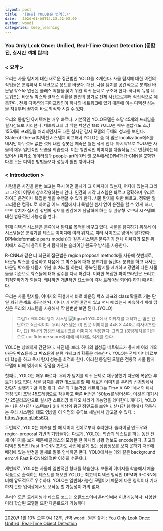 ```yaml
---
layout: post
title:  "[논문] YOLO논문 번역(1)"
date:   2020-01-08T14:25:52-05:00
author: woodi
categories: Deep_learning
---
```

### You Only Look Once: Unified, Real-Time Object Detection (통합된, 실시간 객체 탐지)

### **< 요약 >**
우리는 사물 탐지에 대한 새로운 접근법인 YOLO를 소개한다. 사물 탐지에 대한 이전의 작업들은 분류에서 디텍션으로 용도를 바꾼다. 대신, 사물 탐지를 공간적으로 분리된 바운딩 박스와 연관된 클래스 확률을 찾기 위한 회귀 문제로 구조화 한다. 하나의 뉴럴 네트워크는 바운딩 박스와 클래스 확률을 한번의 평가로 전체 사진으로부터 직접적으로 예측한다. 전체 디텍션의 파이프라인이 하나의 네트워크에 있기 때문에 이는 디텍션 성능을 처음부터 끝까지 바로 최적화 시킬 수 있다.

 우리의 통합된 아키텍쳐는 매우 빠르다. 기본적인 YOLO모델은 초당 45개의 프레임을 실시간으로 처리한다. 네트워크의 더 작은 버전인 fast YOLO는 매우 놀랍게도 초당 155개의 프레임을 처리하면서도 다른 실시간 감지 모델의 두배의 성과를 보인다. State-of-the-art디텍션 시스템과 비교해서 YOLO는 좀 더 많은 localization에러를 내지만 아무것도 없는 것에 대한 잘못된 예측은 훨씬 적게 한다. 마지막으로 YOLO는 사물의 매우 일반적인 모습을 학습한다. 이는 일반적인 이미지를 예술작품으로 변환하는데 있어서 (피카소 데이터셋과 people-art데이터 셋 모두에서)DPM과 R-CNN을 포함한 다른 모든 디텍션 방법들보다 성능이 훨씬 뛰어나다.

### **< Introduction >**
사람들은 사진을 한번 보고는 즉시 어떤 물체가 그 이미지에 있는지, 어디에 있는지 그리고 그것이 어떻게 상호작용하는지 안다. 인간의 시각 시스템은 빠르고 정확하며 우리로 하여금 운전이나 복잡한 일을 수행할 수 있게 한다. 사물 탐지를 위한 빠르고, 정확한 알고리즘은 컴퓨터로 하여금 어느 계절에서나 특별한 센서 없이 운전을 할 수 있게 하고, 보조 장치가 실시간 장면의 정보를 인간에게 전달하게 하는 등 반응형 로보틱 시스템에 대한 범용적인 가능성을 연다.

현재 디텍션 시스템은 분류에서 탐지로 목적을 바꾸고 있다. 사물을 탐지하기 위해서 이 시스템들은 분류기를 테스트 이미지에 여러 위치로, 여러 사이즈로 넣어서 평가한다. DPM(deformable parts models)과 같은 시스템은 분류기가 전체 이미지의 모든 위치에서 조금씩 움직이면서 탐지하는 슬라이딩 윈도우 방식을 사용한다.

R-CNN과 같은 더 최근의 접근법은 region proposal methods를 사용해 첫번째로, 바운딩 박스를 생성하고 다음에 그 박스들에 대해 분류기를 돌린다. 분류를 하고 나서는 바운딩 박스를 다듬기 위한 후 처리를 하는데, 중복된 탐지를 제거하고 장면의 다른 사물들을 기준으로 박스들에 대해 점수를 다시 매긴다. 이러한 복잡한 파이프라인은 느리고 최적화하기가 힘들다. 왜냐하면 개별적인 요소들이 각각 트레이닝 되어야 하기 때문이다.

우리는 사물 탐지를, 이미지의 픽셀에서 바로 바운딩 박스 좌표와 class 확률로 가는 단일 회귀 문제로 재구성한다. 이미지에 어떤 물건이 있고 어디에 있는지 예측하기 위해 당신은 우리의 시스템을 사용해서 딱 한번만 보면 된다. (YOLO)

> 그림1 : YOLO의 탐지 시스템
> ![figure1](C:/woojin-heo.github.io/_posts/img/yolo_figure1.png)
> YOLO에서 이미지를 처리하는 법은 간단하고 직관적이다. 우리 시스템은 (1) 인풋 이미지를 448 X 448로 리사이즈한다, (2) 하나의 합성곱 네트워크를 이미지에 적용한다. 그리고 (3)임계치를 기준으로 confidence score에 대해 비최대값 억제를 한다.

 YOLO는 상쾌하게 간단하다. 사진1을 보라. 하나의 합성곱 네트워크가 동시에 여러 개의 바운딩박스들과 그 박스들의 분류 카테고리 확률을 예측한다. YOLO는 전체 이미지로부터 학습을 하고 즉시 탐지 성능을 최적화 한다.  이러한 통일된 모델은 전통적 사물 탐지 모델에 비해 몇가지의 장점을 가진다.

 첫째로, YOLO는 매우 빠르다. 우리가 탐지를 회귀 문제로 재구성했기 때문에 복잡한 루트가 필요 없다. 사물 탐지를 위한 테스트를 할 때 새로운 이미지를 우리의 신경망에서 간단히 실행하기만 하면 된다. 우리의 기본적인 네트워크는 Titan X GPU에서의 배치 과정 없이 초당 45프레임으로 작동하고 빠른 버전은 150fps를 넘어선다. 이것은 대기시간 25밀리초만으로 실시간 스트리밍 비디오 처리가 가능함을 의미한다. 게다가, YOLO는 다른 실시간 시스템보다 2배 이상의 평균 정밀도를 보인다. 실시간 웹 캠에서 작동하는 우리 시스템의 데모 영상을 이 익명의 유튜브 채널에서 참고할 수 있다. : https://goo.gl/bEs6Cj.

 두번째로, YOLO는 예측을 할 때 이미지 전체로부터 추리한다. 슬라이딩 윈도우와 region-proposal 기반의 기법들과는 다르게, YOLO는 학습과 테스트를 하는 동안 전체 이미지를 보기 때문에 클래스의 모양뿐 만 아니라 상황 정보도 encode한다. 최고의 디텍션 방법인 Fast R-CNN 조차도 사진에 넓게 있는 상황정보를 보지 못하기 때문에 배경에 있는 반점을 물체로 잘못 인식하곤 한다. YOLO에서는 이와 같은 background error가 Fast R-CNN의 절반 이하의 수준이다.

 세번째로, YOLO는 사물의 일반적인 형태를 학습한다. 보통의 이미지를 학습해서 예술작품으로 출력하는 테스트를 해보면 YOLO는 최고의 디텍션 방식인 DPM과 R-CNN에 비해 압도적으로 우수하다. YOLO는 일반화가능한 모델이기 때문에 다른 영역이나 기대하지 못한 입력값에서도 오작동 할 가능성이 거의 없다.

우리의 모든 트레이닝과 테스트 코드는 오픈소스이며 온라인에서 이용가능하다. 다양한 미리 학습된 모델들 또한 다운로드가 가능하다


- - -

2020년 1월 10일 오후 9시 12분, 번역 woodi.
원문 출처 : [You Only Look Once: Unified, Real-Time Object Detection](http://pjreddie.com/media/files/papers/yolo.pdf)